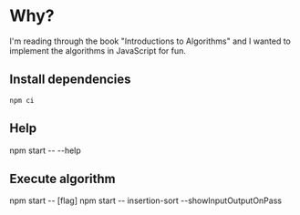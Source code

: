 # Why?

I'm reading through the book "Introductions to Algorithms" and I wanted to implement the algorithms in JavaScript for fun.

## Install dependencies

`npm ci`

## Help

npm start -- --help

## Execute algorithm

npm start -- <algorithm-name> [flag]
npm start -- insertion-sort --showInputOutputOnPass
